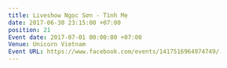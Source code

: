 ```yaml
---
title: Liveshow Ngọc Sơn - Tình Mẹ
date: 2017-06-30 23:15:00 +07:00
position: 21
Event date: 2017-07-01 00:00:00 +07:00
Venue: Unicorn Vietnam
Event URL: https://www.facebook.com/events/1417516964974749/
---
```



